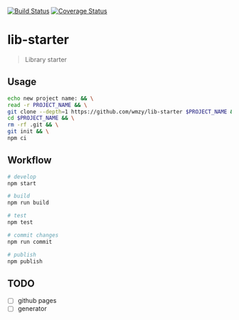 [![Build Status](https://travis-ci.org/wmzy/lib-starter.svg?branch=master)](https://travis-ci.org/wmzy/lib-starter)
[![Coverage Status](https://coveralls.io/repos/github/wmzy/lib-starter/badge.svg?branch=master)](https://coveralls.io/github/wmzy/lib-starter?branch=master)
# lib-starter

> Library starter

## Usage

```bash
echo new project name: && \
read -r PROJECT_NAME && \
git clone --depth=1 https://github.com/wmzy/lib-starter $PROJECT_NAME && \
cd $PROJECT_NAME && \
rm -rf .git && \
git init && \
npm ci
```

## Workflow

```bash
# develop
npm start

# build
npm run build

# test
npm test

# commit changes
npm run commit

# publish
npm publish
```

## TODO

* [ ] github pages
* [ ] generator
